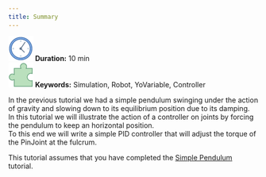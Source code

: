 ```yaml
---
title: Summary
---
```

 ![Duration](/img/clock-50.png) **Duration:** 10 min  
 ![Keywords](/img/concept-50.png) **Keywords:** Simulation, Robot, YoVariable, Controller 

In the previous tutorial we had a simple pendulum swinging under the action of gravity and slowing down to its equilibrium position due to its damping.  
In this tutorial we will illustrate the action of a controller on joints by forcing the pendulum to keep an horizontal position.  
To this end we will write a simple PID controller that will adjust the torque of the PinJoint at the fulcrum.

This tutorial assumes that you have completed the [Simple Pendulum](https://ihmcroboticsdocs.github.io/simulation-construction-set/docs/000-summary.html) tutorial.

